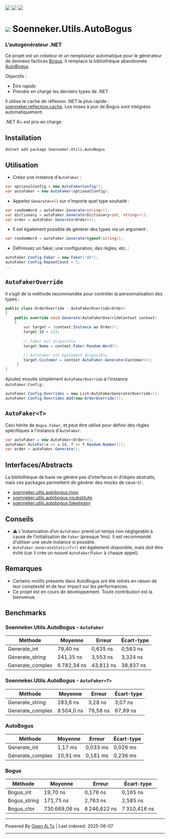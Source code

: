 [![](https://img.shields.io/nuget/v/soenneker.utils.autobogus.svg?style=for-the-badge)](https://www.nuget.org/packages/soenneker.utils.autobogus/)
[![](https://img.shields.io/github/actions/workflow/status/soenneker/soenneker.utils.autobogus/publish-package.yml?style=for-the-badge)](https://github.com/soenneker/soenneker.utils.autobogus/actions/workflows/publish-package.yml)
[![](https://img.shields.io/nuget/dt/soenneker.utils.autobogus.svg?style=for-the-badge)](https://www.nuget.org/packages/soenneker.utils.autobogus/)

# ![](https://user-images.githubusercontent.com/4441470/224455560-91ed3ee7-f510-4041-a8d2-3fc093025112.png) Soenneker.Utils.AutoBogus
### L’autogénérateur .NET

Ce projet est un créateur et un remplisseur automatique pour le générateur de données factices [Bogus](https://github.com/bchavez/Bogus). Il remplace la bibliothèque abandonnée [AutoBogus](https://github.com/nickdodd79/AutoBogus).

Objectifs :
- Être *rapide*
- Prendre en charge les derniers types de .NET

Il utilise le cache de réflexion .NET le plus rapide : [soenneker.reflection.cache](https://github.com/soenneker/soenneker.reflection.cache). Les mises à jour de Bogus sont intégrées automatiquement.

.NET 8+ est pris en charge.

## Installation

```
dotnet add package Soenneker.Utils.AutoBogus
```

## Utilisation

- Créez une instance d’`AutoFaker` :
```csharp
var optionalConfig = new AutoFakerConfig();
var autoFaker = new AutoFaker(optionalConfig);
```

- Appelez `Generate<>()` sur n’importe quel type souhaité :

```csharp
var randomWord = autoFaker.Generate<string>();
var dictionary = autoFaker.Generate<Dictionary<int, string>>();
var order = autoFaker.Generate<Order>();
```

- Il est également possible de générer des types via un argument :

```csharp
var randomWord = autoFaker.Generate(typeof(string));
```

- Définissez un faker, une configuration, des règles, etc. :

```csharp
autoFaker.Config.Faker = new Faker("de");
autoFaker.Config.RepeatCount = 3;
...
```

## `AutoFakerOverride`

Il s’agit de la méthode recommandée pour contrôler la personnalisation des types :

```csharp
public class OrderOverride : AutoFakerOverride<Order>
{
    public override void Generate(AutoFakerOverrideContext context)
    {
        var target = (context.Instance as Order)!;
        target.Id = 123;
        
        // Faker est disponible
        target.Name = context.Faker.Random.Word();

        // AutoFaker est également disponible
        target.Customer = context.AutoFaker.Generate<Customer>();
     }
}
```

Ajoutez ensuite simplement `AutoFakerOverride` à l’instance `AutoFaker.Config` :

```csharp
autoFaker.Config.Overrides = new List<AutoFakerGeneratorOverride>();
autoFaker.Config.Overrides.Add(new OrderOverride());
```

## `AutoFaker<T>`

Ceci hérite de `Bogus.Faker`, et peut être utilisé pour définir des règles spécifiques à l’instance d’`AutoFaker`.

```csharp
var autoFaker = new AutoFaker<Order>();
autoFaker.RuleFor(x => x.Id, f => f.Random.Number());
var order = autoFaker.Generate();
```

## Interfaces/Abstracts

La bibliothèque de base ne génère pas d’interfaces ni d’objets abstraits, mais ces packages permettent de générer des mocks de ceux-ci :

- [soenneker.utils.autobogus.moq](https://github.com/soenneker/soenneker.utils.autobogus.moq)
- [soenneker.utils.autobogus.nsubstitute](https://github.com/soenneker/soenneker.utils.autobogus.nsubstitute)
- [soenneker.utils.autobogus.fakeiteasy](https://github.com/soenneker/soenneker.utils.autobogus.fakeiteasy)

## Conseils
- ⚠️ L’instanciation d’un `AutoFaker` prend un temps non négligeable à cause de l’initialisation de `Faker` (presque 1ms). Il est recommandé d’utiliser une seule instance si possible.
- `AutoFaker.GenerateStatic<T>()` est également disponible, mais doit être évité (car il crée un nouvel `AutoFaker`/`Faker` à chaque appel).

## Remarques
- Certains motifs présents dans AutoBogus ont été retirés en raison de leur complexité et de leur impact sur les performances.
- Ce projet est en cours de développement. Toute contribution est la bienvenue.

## Benchmarks

### Soenneker.Utils.AutoBogus - `AutoFaker`

| Méthode         | Moyenne    | Erreur    | Écart-type |
|-----------------|------------|-----------|------------|
| Generate_int    |    79,40 ns |  0,635 ns |  0,563 ns  |
| Generate_string |   241,35 ns |  3,553 ns |  3,324 ns  |
| Generate_complex| 6 782,34 ns | 43,811 ns | 38,837 ns  |

### Soenneker.Utils.AutoBogus - `AutoFaker<T>`

| Méthode         | Moyenne    | Erreur    | Écart-type |
|-----------------|----------- |---------- |----------- |
| Generate_string |   283,6 ns |  3,28 ns  |  3,07 ns   |
| Generate_complex| 8 504,0 ns | 76,58 ns  | 67,89 ns   |

### AutoBogus

| Méthode         | Moyenne    | Erreur    | Écart-type |
|-----------------|----------- |---------- |----------- |
| Generate_int    |   1,17 ms  | 0,033 ms  | 0,026 ms   |
| Generate_complex|  10,91 ms  | 0,181 ms  | 0,236 ms   |

### Bogus

| Méthode         | Moyenne         | Erreur         | Écart-type     |
|-----------------|-----------------|--------------- |--------------- |
| Bogus_int       |      19,70 ns   |     0,176 ns   |     0,165 ns   |
| Bogus_string    |     171,75 ns   |     2,763 ns   |     2,585 ns   |
| Bogus_ctor      | 730 669,06 ns   | 8 246,622 ns   | 7 310,416 ns   |

---

Powered By [Open Ai Tx](https://github.com/OpenAiTx/OpenAiTx) | Last indexed: 2025-06-07

---